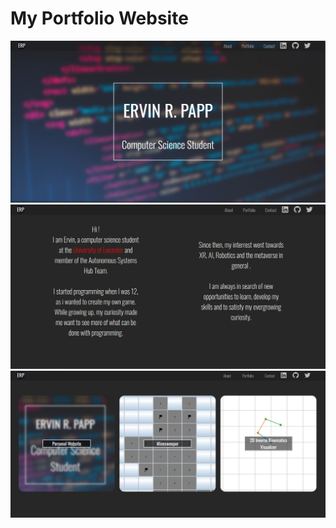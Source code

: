 # My Portfolio Website
![alt text](https://github.com/RivenSama/ervin-website/blob/main/website-landing.JPG)
![alt text](https://github.com/RivenSama/ervin-website/blob/main/website-about.JPG)
![alt text](https://github.com/RivenSama/ervin-website/blob/main/website-portfolio.JPG)
